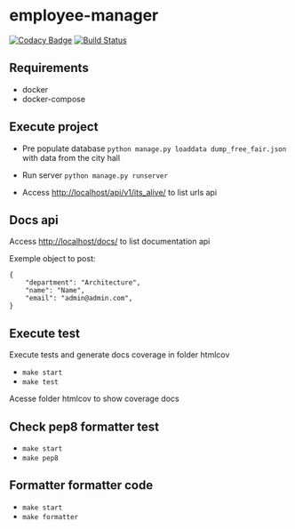 # employee-manager

[![Codacy Badge](https://api.codacy.com/project/badge/Grade/60c47316ecce4a95b0126c431c7ec3eb)](https://app.codacy.com/app/victorpb/employee-manager?utm_source=github.com&utm_medium=referral&utm_content=victtorvpb/employee-manager&utm_campaign=Badge_Grade_Settings)
[![Build Status](https://travis-ci.org/victtorvpb/employee-manager.svg?branch=master)](https://travis-ci.org/victtorvpb/employee-manager)

## Requirements
* docker
* docker-compose


## Execute project

* Pre populate database `python manage.py loaddata dump_free_fair.json` with data from the city hall

* Run server `python manage.py runserver`

* Access [http://localhost/api/v1/its_alive/](http://localhost/api/v1/its_alive/) to list urls api

## Docs api

Access [http://localhost/docs/](http://localhost/docs/) to list documentation api

Exemple object to post:

```
{
    "department": "Architecture",
    "name": "Name",
    "email": "admin@admin.com",
}
```

## Execute test
Execute tests and generate docs coverage in folder htmlcov
* `make start `
* `make test `

Acesse folder htmlcov to show coverage docs

## Check pep8 formatter test
* `make start `
* `make pep8 `

## Formatter formatter code
* `make start `
* `make formatter `
